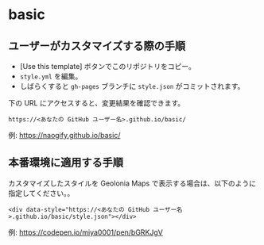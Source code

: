 # basic

## ユーザーがカスタマイズする際の手順

* [Use this template] ボタンでこのリポジトリをコピー。
* `style.yml` を編集。
* しばらくすると `gh-pages` ブランチに `style.json` がコミットされます。

下の URL にアクセスすると、変更結果を確認できます。

```
https://<あなたの GitHub ユーザー名>.github.io/basic/
```
例: https://naogify.github.io/basic/


## 本番環境に適用する手順

カスタマイズしたスタイルを Geolonia Maps で表示する場合は、以下のように指定してください。。

```
<div data-style="https://<あなたの GitHub ユーザー名>.github.io/basic/style.json"></div>
```

例: https://codepen.io/miya0001/pen/bGRKJgV
